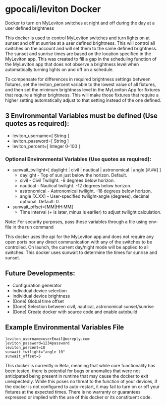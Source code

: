 # gpocali/leviton Docker
Docker to turn on MyLeviton switches at night and off during the day at a user defined brightness

This docker is used to control MyLeviton switches and turn lights on at sunset and off at sunrise at a user defined brightness. This will control all switches on the account and will set them to the same defined brightness. The sunset and sunrise times are based on the location specified in the MyLeviton app. This was created to fill a gap in the scheduling function of the MyLeviton app that does not observe a brightness level when automatically turning lights on and off on a schedule.

To compensate for differences in required brightness settings between fixtures, set the leviton_percent variable to the lowest value of all fixtures, and then set the minimum brightness level in the MyLeviton App for fixtures that require a higher brightness. This will make those fixtures that require a higher setting automatically adjust to that setting instead of the one defined.

## 3 Environmental Variables must be defined (Use quotes as required):
- leviton_username=[ String ]
- leviton_password=[ String ]
- leviton_percent=[ Integer 0-100 ]
### Optional Environmental Variables (Use quotes as required):
- sunwait_twilight=[ daylight | civil | nautical | astronomical | angle [#.##] ]
  - daylight - Top of sun just below the horizon. Default.
  - civil - Civil Twilight. -6 degrees below horizon.
  - nautical - Nautical twilight. -12 degrees below horizon.
  - astronomical - Astronomical twilight. -18 degrees below horizon.
  - angle [X.XX] - User-specified twilight-angle (degrees), decimal optional. Default: 0.
- sunwait_offset=[MM|HH:MM]
  - Time interval (+ is later, minus is earlier) to adjust twilight calculation.

Note: For security purposes, pass these variables through a file using env-file in the run command

This docker uses the api for the MyLeviton app and does not require any open ports nor any direct communication with any of the switches to be controlled. On launch, the current day/night mode will be applied to all switches. This docker uses sunwait to determine the times for sunrise and sunset.

## Future Developments:
- Configuration generator
- Individual device selection
- Individual device brightness
- (Done) Global time offset
- (Done) Selection between civil, nautical, astronomical sunset/sunrise
- (Done) Create docker with source code and enable autobuild

## Example Environmental Variables File
```
leviton_username=userEmail@noreply.com
leviton_password=1234password
leviton_percent=10
sunwait_twilight="angle 10"
sunwait_offset=5

```

This docker is currently in Beta, meaning that while core functionality has been tested, there is potential for bugs or anomalies that were not anticipated being present in runtime that may cause the docker to exit unexpectedly. While this poses no threat to the function of your devices, if the docker is not configured to auto-restart, it may fail to turn on or off your fixtures at the expected times. There is no warranty or guarantees expressed or implied with the use of this docker or its constituent code.
